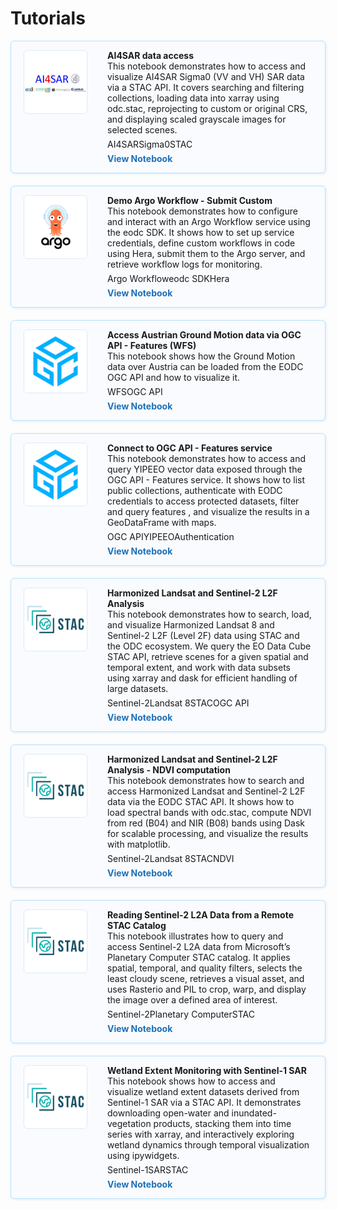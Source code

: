 # Tutorials


<div style="display: flex; flex-direction: column; gap: 20px; max-width: 800px;">

<!-- # AI4SAR data access -->

<div class="notebook-card" style="display: flex; align-items: flex-start; border: 1px solid #BAE3FA; border-radius: 6px; padding: 14px 20px; background-color: #f9fbfe; box-shadow: 1px 1px 4px #dfeaf5;">
    <div style="width: 100px; height: 100px; flex-shrink: 0; display: flex; align-items: center; justify-content: center; background-color: #fff; border: 1px solid #e0eaf5; border-radius: 6px; overflow: hidden; margin-right: 32px;">
      <img src="../style/AI4SAR.png" alt="Notebook Thumbnail" style="max-width: 100%; max-height: 100%; object-fit: contain;">
    </div>
    <div style="flex: 1;">
      <strong>AI4SAR data access</strong><br>
      This notebook demonstrates how to access and visualize AI4SAR Sigma0 (VV and VH) SAR data via a STAC API. It covers searching and filtering collections, loading data into xarray using odc.stac, reprojecting to custom or original CRS, and displaying scaled grayscale images for selected scenes.
      <div style="margin: 6px 0;">
         <span class="tag">AI4SAR</span><span class="tag">Sigma0</span><span class="tag">STAC</span>
      </div>
      <a href="AI4SAR_access_data.ipynb" style="text-decoration: none; color: #1d70b8; font-weight: bold;">View Notebook</a>
    </div>
  </div>


<!-- Demo Argo Workflow - Submit Custom -->

<div class="notebook-card"  style="display: flex; align-items: flex-start; border: 1px solid #BAE3FA; border-radius: 6px; padding: 14px 20px; background-color: #f9fbfe; box-shadow: 1px 1px 4px #dfeaf5;">
    <div style="width: 100px; height: 100px; flex-shrink: 0; display: flex; align-items: center; justify-content: center; background-color: #fff; border: 1px solid #e0eaf5; border-radius: 6px; overflow: hidden; margin-right: 32px;">
      <img src="../style/Argo.png" alt="Notebook Thumbnail" style="max-width: 100%; max-height: 100%; object-fit: contain;">
    </div>
    <div style="flex: 1;">
      <strong>Demo Argo Workflow - Submit Custom</strong><br>
      This notebook demonstrates how to configure and interact with an Argo Workflow service using the eodc SDK. It shows how to set up service credentials, define custom workflows in code using Hera, submit them to the Argo server, and retrieve workflow logs for monitoring.
      <div style="margin: 6px 0;">
         <span class="tag">Argo Workflow</span><span class="tag">eodc SDK</span><span class="tag">Hera</span>
      </div>
      <a href="eodc_sdk_argo.ipynb" style="text-decoration: none; color: #1d70b8; font-weight: bold;">View Notebook</a>
    </div>
  </div>

<!-- Access Austrian Ground Motion data via OGC API - Features (WFS) -->

<div class="notebook-card"  style="display: flex; align-items: flex-start; border: 1px solid #BAE3FA; border-radius: 6px; padding: 14px 20px; background-color: #f9fbfe; box-shadow: 1px 1px 4px #dfeaf5;">
    <div style="width: 100px; height: 100px; flex-shrink: 0; display: flex; align-items: center; justify-content: center; background-color: #fff; border: 1px solid #e0eaf5; border-radius: 6px; overflow: hidden; margin-right: 32px;">
      <img src="../style/OGC.png" alt="Notebook Thumbnail" style="max-width: 100%; max-height: 100%; object-fit: contain;">
    </div>
    <div style="flex: 1;">
      <strong>Access Austrian Ground Motion data via OGC API - Features (WFS)</strong><br>
      This notebook shows how the Ground Motion data over Austria can be loaded from the EODC OGC API and how to visualize it.
      <div style="margin: 6px 0;">
         <span class="tag">WFS</span><span class="tag">OGC API</span>
      </div>
      <a href="Ground_Motion_WFS.ipynb" style="text-decoration: none; color: #1d70b8; font-weight: bold;">View Notebook</a>
    </div>
  </div>


<!-- Connect to OGC API - Features service -->

<div class="notebook-card"  style="display: flex; align-items: flex-start; border: 1px solid #BAE3FA; border-radius: 6px; padding: 14px 20px; background-color: #f9fbfe; box-shadow: 1px 1px 4px #dfeaf5;">
    <div style="width: 100px; height: 100px; flex-shrink: 0; display: flex; align-items: center; justify-content: center; background-color: #fff; border: 1px solid #e0eaf5; border-radius: 6px; overflow: hidden; margin-right: 32px;">
      <img src="../style/OGC.png" alt="Notebook Thumbnail" style="max-width: 100%; max-height: 100%; object-fit: contain;">
    </div>
    <div style="flex: 1;">
      <strong>Connect to OGC API - Features service</strong><br>
      This notebook demonstrates how to access and query YIPEEO vector data exposed through the OGC API - Features service. It shows how to list public collections, authenticate with EODC credentials to access protected datasets, filter and query features , and visualize the results in a GeoDataFrame with maps.
      <div style="margin: 6px 0;">
         <span class="tag">OGC API</span><span class="tag">YIPEEO</span><span class="tag">Authentication</span>
      </div>
      <a href="read_yipeeo_data.ipynb" style="text-decoration: none; color: #1d70b8; font-weight: bold;">View Notebook</a>
    </div>
  </div>

  <!-- Harmonized Landsat and Sentinel-2 L2F Analysis -->

<div class="notebook-card"  style="display: flex; align-items: flex-start; border: 1px solid #BAE3FA; border-radius: 6px; padding: 14px 20px; background-color: #f9fbfe; box-shadow: 1px 1px 4px #dfeaf5;">
    <div style="width: 100px; height: 100px; flex-shrink: 0; display: flex; align-items: center; justify-content: center; background-color: #fff; border: 1px solid #e0eaf5; border-radius: 6px; overflow: hidden; margin-right: 32px;">
      <img src="../style/STAC.png" alt="Notebook Thumbnail" style="max-width: 100%; max-height: 100%; object-fit: contain;">
    </div>
    <div style="flex: 1;">
      <strong>Harmonized Landsat and Sentinel-2 L2F Analysis</strong><br>
      This notebook demonstrates how to search, load, and visualize Harmonized Landsat 8 and Sentinel-2 L2F (Level 2F) data using STAC and the ODC ecosystem. We query the EO Data Cube STAC API, retrieve scenes for a given spatial and temporal extent, and work with data subsets using xarray and dask for efficient handling of large datasets.
      <div style="margin: 6px 0;">
         <span class="tag">Sentinel-2</span><span class="tag">Landsat 8</span><span class="tag">STAC</span><span class="tag">OGC API</span>
      </div>
      <a href="sen2like.ipynb" style="text-decoration: none; color: #1d70b8; font-weight: bold;">View Notebook</a>
    </div>
  </div>

  <!-- Harmonized Landsat and Sentinel-2 L2F Analysis - NDVI computation -->

<div class="notebook-card"  style="display: flex; align-items: flex-start; border: 1px solid #BAE3FA; border-radius: 6px; padding: 14px 20px; background-color: #f9fbfe; box-shadow: 1px 1px 4px #dfeaf5;">
    <div style="width: 100px; height: 100px; flex-shrink: 0; display: flex; align-items: center; justify-content: center; background-color: #fff; border: 1px solid #e0eaf5; border-radius: 6px; overflow: hidden; margin-right: 32px;">
      <img src="../style/STAC.png" alt="Notebook Thumbnail" style="max-width: 100%; max-height: 100%; object-fit: contain;">
    </div>
    <div style="flex: 1;">
      <strong>Harmonized Landsat and Sentinel-2 L2F Analysis - NDVI computation</strong><br>
      This notebook demonstrates how to search and access Harmonized Landsat and Sentinel-2 L2F data via the EODC STAC API. It shows how to load spectral bands with odc.stac, compute NDVI from red (B04) and NIR (B08) bands using Dask for scalable processing, and visualize the results with matplotlib.
      <div style="margin: 6px 0;">
         <span class="tag">Sentinel-2</span><span class="tag">Landsat 8</span><span class="tag">STAC</span><span class="tag">NDVI</span>
      </div>
      <a href="sen2like-ndvi.ipynb" style="text-decoration: none; color: #1d70b8; font-weight: bold;">View Notebook</a>
    </div>
  </div>

  <!-- Reading Sentinel-2 L2A Data from a Remote STAC Catalog -->

<div class="notebook-card"  style="display: flex; align-items: flex-start; border: 1px solid #BAE3FA; border-radius: 6px; padding: 14px 20px; background-color: #f9fbfe; box-shadow: 1px 1px 4px #dfeaf5;">
    <div style="width: 100px; height: 100px; flex-shrink: 0; display: flex; align-items: center; justify-content: center; background-color: #fff; border: 1px solid #e0eaf5; border-radius: 6px; overflow: hidden; margin-right: 32px;">
      <img src="../style/STAC.png" alt="Notebook Thumbnail" style="max-width: 100%; max-height: 100%; object-fit: contain;">
    </div>
    <div style="flex: 1;">
      <strong>Reading Sentinel-2 L2A Data from a Remote STAC Catalog</strong><br>
      This notebook illustrates how to query and access Sentinel-2 L2A data from Microsoft’s Planetary Computer STAC catalog. It applies spatial, temporal, and quality filters, selects the least cloudy scene, retrieves a visual asset, and uses Rasterio and PIL to crop, warp, and display the image over a defined area of interest.
      <div style="margin: 6px 0;">
         <span class="tag">Sentinel-2</span><span class="tag">Planetary Computer</span><span class="tag">STAC</span>
      </div>
      <a href="Sentinel-2.ipynb" style="text-decoration: none; color: #1d70b8; font-weight: bold;">View Notebook</a>
    </div>
  </div>


  <!-- Wetland Extent Monitoring with Sentinel-1 SAR -->

<div class="notebook-card"  style="display: flex; align-items: flex-start; border: 1px solid #BAE3FA; border-radius: 6px; padding: 14px 20px; background-color: #f9fbfe; box-shadow: 1px 1px 4px #dfeaf5;">
    <div style="width: 100px; height: 100px; flex-shrink: 0; display: flex; align-items: center; justify-content: center; background-color: #fff; border: 1px solid #e0eaf5; border-radius: 6px; overflow: hidden; margin-right: 32px;">
      <img src="../style/STAC.png" alt="Notebook Thumbnail" style="max-width: 100%; max-height: 100%; object-fit: contain;">
    </div>
    <div style="flex: 1;">
      <strong>Wetland Extent Monitoring with Sentinel-1 SAR</strong><br>
      This notebook shows how to access and visualize wetland extent datasets derived from Sentinel-1 SAR via a STAC API. It demonstrates downloading open-water and inundated-vegetation products, stacking them into time series with xarray, and interactively exploring wetland dynamics through temporal visualization using ipywidgets.
      <div style="margin: 6px 0;">
         <span class="tag">Sentinel-1</span><span class="tag">SAR</span><span class="tag">STAC</span>
      </div>
      <a href="wetland-explorer.ipynb" style="text-decoration: none; color: #1d70b8; font-weight: bold;">View Notebook</a>
    </div>
  </div>
